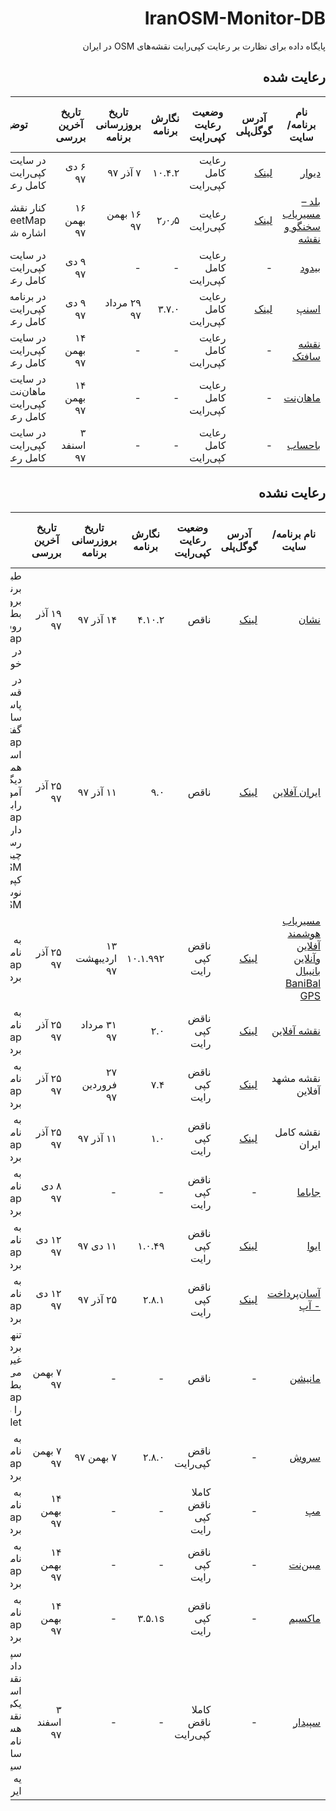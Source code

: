 <div dir=rtl>

# IranOSM-Monitor-DB
پایگاه داده برای نظارت بر رعایت کپی‌رایت نقشه‌های OSM در ایران

## رعایت شده
| نام برنامه/سایت | آدرس گوگل‌پلی | وضعیت رعایت کپی‌رایت | نگارش برنامه | تاریخ بروزرسانی برنامه | تاریخ آخرین بررسی | توضیحات | وضعیت آگاه‌سازی برنامه/سایت |
| ----- | ----- | ----- | ----- | ----- | ----- | ----- | ----- |
| [دیوار](https://divar.ir) | [لینک](https://play.google.com/store/apps/details?id=ir.divar&hl=en_US) | رعایت کامل کپی‌رایت | ۱۰.۴.۲| ۷ آذر ۹۷ | ۶ دی ۹۷ | در سایت دیوار کپی‌رایت بطور کامل رعایت شده | اطلاع داده شده |
| [بلد – مسیریاب سخنگو و نقشه‎](http://balad.ir/) | [لینک](https://play.google.com/store/apps/details?id=ir.balad) | رعایت کپی‌رایت | ۲٫۰٫۵ | ۱۶ بهمن ۹۷ | ۱۶ بهمن ۹۷ | کنار نقشه به  OpenStreetMap اشاره شده است. | اطلاع داده شده |
| [بیدود](http://bdood.ir) | - | رعایت کامل کپی‌رایت | - | - | ۹ دی ۹۷ | در سایت بیدود کپی‌رایت بطور کامل رعایت شده | اطلاع داده شده |
| [اسنپ](https://snapp.ir/)| [لینک](https://play.google.com/store/apps/details?id=cab.snapp.passenger.play) | رعایت کامل کپی‌رایت | ۳.۷.۰ | ۲۹ مرداد ۹۷ | ۹ دی ۹۷ | در برنامه اسنپ کپی‌رایت بطور کامل رعایت شده |
| [نقشه سافتک](https://map.softek.ir) | - | رعایت کامل کپی‌رایت | - | - | ۱۴ بهمن ۹۷| در سایت سافتک کپی‌رایت بطور کامل رعایت شده |
| [ماهان‌نت](https://mahannet.ir) | - | رعایت کامل کپی‌رایت | - | - | ۱۴ بهمن ۹۷| در سایت ماهان‌نت کپی‌رایت بطور کامل رعایت شده |
| [باحساب](https://www.bahesab.ir/)| - | رعایت کامل کپی‌رایت | - | - | ۳ اسنفد ۹۷ | در سایت باحساب کپی‌رایت بطور کامل رعایت شده | اطلاع داده شده |


## رعایت نشده
| نام برنامه/سایت | آدرس گوگل‌پلی | وضعیت رعایت کپی‌رایت | نگارش برنامه | تاریخ بروزرسانی برنامه | تاریخ آخرین بررسی | توضیحات | وضعیت آگاه‌سازی برنامه/سایت |
| ----- | ----- | ----- | ----- | ----- | ----- | ----- | ----- |
| [نشان](https://neshan.org) | [لینک](https://play.google.com/store/apps/details?id=org.rajman.neshan.traffic.tehran.navigator) | ناقص | ۴.۱۰.۲ | ۱۴ آذر ۹۷ | ۱۹ آذر ۹۷ | طبق قول مدیر برنامه نشان، در بروزرسانی ۵.۱.۰ بطور واضح و روشن نام OpenStreetMap در برنامه ذکر خواهد شد | اطلاع داده شده |
| [ایران آفلاین](http://iranoffline.com) | [لینک](https://play.google.com/store/apps/details?id=ir.tatcomputer.iranoffline) | ناقص | ۹.۰ | ۱۱ آذر ۹۷ | ۲۵ آذر ۹۷ | در سایت، در قسمت پرسش و پاسخ، ادمین سایت به کاربر گفته که از OpenStreetMap استفاده می‌کنند و همچنین در بخشی دیگر از سایت، آموزش‌هایی در رابطه با OpenStreetMap دارند. اما بطور رسمی و طبق چیزی که سایت OSM در بخش کپی‌رایت خود نوشته، نامی از OSM نبرده‌اند| اطلاع داده شده |
| [مسیریاب هوشمند آفلاین وآنلاین بانیبال BaniBal GPS‎](http://banibal.com/) | [لینک](https://play.google.com/store/apps/details?id=net.probki.banibal) | ناقض کپی رایت | ۱۰.۱.۹۹۲| ۱۳ اردیبهشت ۹۷ | ۲۵ آذر ۹۷ | به هیچ شکلی نامی از OpenStreetMap برده نشده. |
| [نقشه آفلاین](http://nbx.ir/)‎ | [لینک](https://play.google.com/store/apps/details?id=ir.nbx.maps&rdid=ir.nbx.maps) | ناقض کپی رایت | ۲.۰ | ۳۱ مرداد ۹۷ | ۲۵ آذر ۹۷ | به هیچ شکلی نامی از OpenStreetMap برده نشده. | اطلاع داده شده |
| نقشه مشهد آفلاین‎ | [لینک](https://play.google.com/store/apps/details?id=ir.tatcomputer.mashhadoffline&rdid=ir.tatcomputer.mashhadoffline) | ناقض کپی رایت | ۷.۴ | ۲۷ فروردین ۹۷ | ۲۵ آذر ۹۷ | به هیچ شکلی نامی از OpenStreetMap برده نشده. | اطلاع داده شده |
| نقشه کامل ایران| [لینک](https://play.google.com/store/apps/details?id=ir.tatcomputer.iranofflineaio&rdid=ir.tatcomputer.iranofflineaio) | ناقض کپی رایت | ۱.۰ | ۱۱ آذر ۹۷ | ۲۵ آذر ۹۷ | به هیچ شکلی نامی از OpenStreetMap برده نشده. | اطلاع داده شده |
| [جاباما](https://www.jabama.com)‎ | - | ناقض کپی رایت | - | - | ۸ دی ۹۷ | به هیچ شکلی نامی از OpenStreetMap برده نشده. | اطلاع داده شده |
| [ایوا](http://www.ivaapp.com/) | [لینک](https://play.google.com/store/apps/details?id=com.sadadpsp.eva&referrer=ts%3D77220dd6-0e4a-11e9-bc5d-0cc47aa89065) | ناقض کپی رایت | ۱.۰.۴۹ | ۱۱ دی ۹۷ | ۱۲ دی ۹۷ | به هیچ شکلی نامی از OpenStreetMap برده نشده. |
| [آسان‌پرداخت - آپ](http://app.733.ir/) | [لینک](https://play.google.com/store/apps/details?id=com.sibche.aspardproject.app) | ناقض کپی رایت | ۲.۸.۱ | ۲۵ آذر ۹۷ | ۱۲ دی ۹۷ | به هیچ شکلی نامی از OpenStreetMap برده نشده. | اطلاع داده شده |
| [مانیشن](https://www.manishen.com) | - | ناقص | - | - | ۷ بهمن ۹۷ | تنها از leaflet نام برده شده که غیرقابل قبول می‌باشد. باید بطور کامل نام OpenStreetMap را در ادامه‌ی اسم leaftlet بیاورند. | اطلاع داده شده |
| [سروش](https://soroush-app.ir) | - | ناقض کپی‌رایت | ۲.۸.۰ | ۷ بهمن ۹۷| ۷ بهمن ۹۷ | به هیچ شکلی نامی از OpenStreetMap برده نشده.  | اطلاع داده شده |
| [مپ](https://map.ir/) | - | کاملا ناقض کپی رایت | - | - | ۱۴ بهمن ۹۷| به هیچ شکلی نامی از OpenStreetMap برده نشده. | اطلاع داده شده |
| [مبین‌نت](http://mobinnet.ir) | - | ناقض کپی رایت | - | - | ۱۴ بهمن ۹۷| به هیچ شکلی نامی از OpenStreetMap برده نشده. | اطلاع داده شده |
| [ماکسیم](https://taximaximapp.ru/fa/android) | - | ناقض کپی رایت | ۳.۵.۱s | - | ۱۴ بهمن ۹۷| به هیچ شکلی نامی از OpenStreetMap برده نشده. | اطلاع داده شده |
| [سپیدار](https://www.cedarmaps.com/)| - | کاملا ناقض کپی‌رایت | - | - | ۳ اسفند ۹۷ | سپیدار از چندین داده برای تکمیل نقشه‌ی خود استفاده میکند. یکی از این نقشه‌ها osm هست که هیچ نامی ازش در سایت برده نشده. سیپدار خودش ر و یه نرم‌افزار کاملا ایرانی میدونه. | - |
